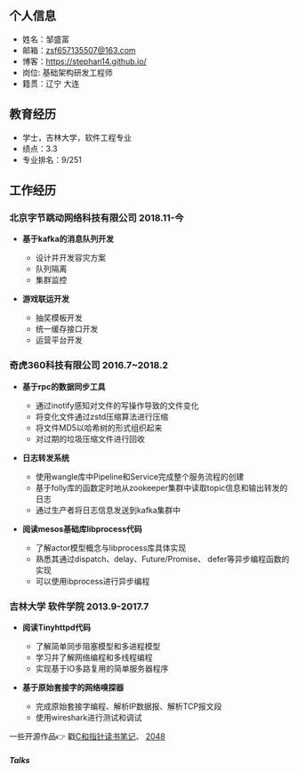 ## 个人信息

- 姓名：邹盛富
- 邮箱：zsf657135507@163.com
- 博客：https://stephan14.github.io/
- 岗位: 基础架构研发工程师
- 籍贯：辽宁 大连

## 教育经历

- 学士，吉林大学，软件工程专业
- 绩点：3.3
- 专业排名：9/251

## 工作经历

### 北京字节跳动网络科技有限公司 2018.11-今
 - **基于kafka的消息队列开发**
    - 设计并开发容灾方案
    - 队列隔离
    - 集群监控
 
 - **游戏联运开发**
    - 抽奖模板开发
    - 统一缓存接口开发
    - 运营平台开发

### 奇虎360科技有限公司 2016.7~2018.2
 - **基于rpc的数据同步工具**
    - 通过inotify感知对文件的写操作导致的文件变化
    - 将变化文件通过zstd压缩算法进行压缩
    - 将文件MD5以哈希树的形式组织起来
    - 对过期的垃圾压缩文件进行回收

 - **日志转发系统**
    - 使用wangle库中Pipeline和Service完成整个服务流程的创建
    - 基于folly库的函数定时地从zookeeper集群中读取topic信息和输出转发的日志
    - 通过生产者将日志信息发送到kafka集群中
 
 - **阅读mesos基础库libprocess代码**
    - 了解actor模型概念与libprocess库具体实现
    - 熟悉其通过dispatch、delay、Future/Promise、 defer等异步编程函数的实现
    - 可以使用ibprocess进行异步编程

### 吉林大学 软件学院 2013.9-2017.7
 - **阅读Tinyhttpd代码**
    - 了解简单同步阻塞模型和多进程模型
    - 学习并了解网络编程和多线程编程
    - 实现基于IO多路复用的简单服务器程序

 - **基于原始套接字的网络嗅探器**
    - 完成原始套接字编程、解析IP数据报、解析TCP报文段
    - 使用wireshark进行测试和调试

一些开源作品👉 戳[C和指针读书笔记](https://github.com/Stephan14/Pointers_On_C)、
[2048](https://github.com/Stephan14/My2048)


##### Talks
